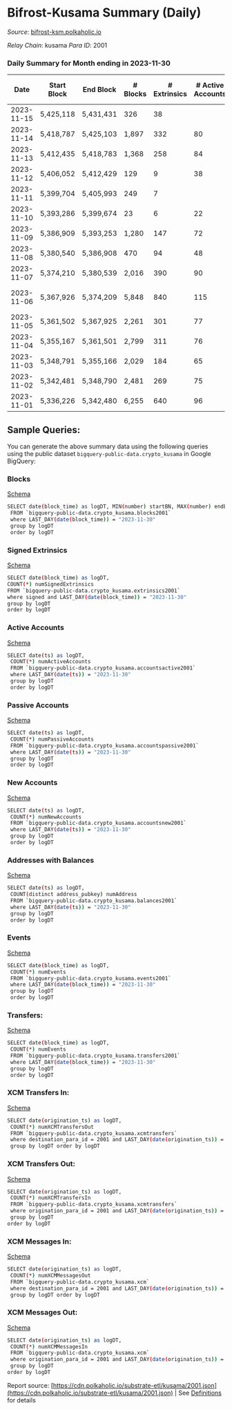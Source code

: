 # Bifrost-Kusama Summary (Daily)

_Source_: [bifrost-ksm.polkaholic.io](https://bifrost-ksm.polkaholic.io)

*Relay Chain*: kusama
*Para ID*: 2001



### Daily Summary for Month ending in 2023-11-30


| Date    | Start Block | End Block | # Blocks | # Extrinsics | # Active Accounts | # Passive Accounts | # New Accounts | # Addresses | # Events  | # Transfers ($USD) | # XCM Transfers In ($USD) | # XCM Transfers Out ($USD) | # XCM In | # XCM Out | Issues |
|---------|-------------|-----------|----------|--------------|-------------------|--------------------|----------------|-------------|-----------|--------------------|---------------------------|----------------------------|----------|-----------|--------|
| 2023-11-15 | 5,425,118 | 5,431,431 | 326 | 38 |  |  |  |  | 2,130 | 622 ($1,758.74) | 35 ($3,268.39) | 7 ($3,408.47) | 48 | 48 |  |
| 2023-11-14 | 5,418,787 | 5,425,103 | 1,897 | 332 | 80 | 466 | 11 | 102,820 | 12,865 | 3,032 ($17,403.33) | 31 ($2,142.49) | 4 ($171.47) | 47 | 50 |  |
| 2023-11-13 | 5,412,435 | 5,418,783 | 1,368 | 258 | 84 | 441 | 4 | 102,812 | 8,526 | 1,747 ($21,619.59) | 37 ($15,547.57) | 5 ($3,990.94) | 58 | 61 |  |
| 2023-11-12 | 5,406,052 | 5,412,429 | 129 | 9 | 38 |  |  | 102,810 | 836 | 225 ($191.41) | 39 ($4,328.09) |   | 114 | 100 |  |
| 2023-11-11 | 5,399,704 | 5,405,993 | 249 | 7 |  |  |  |  | 135 | 6 ($40.71) | 35 ($26,899.58) | 1 ($146.53) | 52 | 46 |  |
| 2023-11-10 | 5,393,286 | 5,399,674 | 23 | 6 | 22 | 49 |  | 102,761 | 203 | 55 ($6,031.30) | 35 ($10,881.27) | 2 ($781.22) | 70 | 59 |  |
| 2023-11-09 | 5,386,909 | 5,393,253 | 1,280 | 147 | 72 | 465 | 11 | 102,751 | 9,249 | 2,627 ($18,594.36) | 50 ($7,371.00) | 7 ($645.43) | 78 | 91 |  |
| 2023-11-08 | 5,380,540 | 5,386,908 | 470 | 94 | 48 | 180 |  | 102,740 | 2,686 | 417 ($3,418.19) | 47 ($6,363.65) | 3 ($15,165.04) | 90 | 73 |  |
| 2023-11-07 | 5,374,210 | 5,380,539 | 2,016 | 390 | 90 |  | 9 | 102,736 | 14,040 | 3,337 ($58,614.34) | 40 ($2,479.65) | 29  | 165 | 157 |  |
| 2023-11-06 | 5,367,926 | 5,374,209 | 5,848 | 840 | 115 | 487 | 13 | 102,728 | 36,891 | 9,004 ($91,571.39) | 42 ($10,149.35) | 16  | 59 | 70 | 436 missing (6.94%) |
| 2023-11-05 | 5,361,502 | 5,367,925 | 2,261 | 301 | 77 | 468 |  | 102,721 | 14,257 | 3,532 ($34,958.89) | 36 ($1,630.23) | 14  | 115 | 143 |  |
| 2023-11-04 | 5,355,167 | 5,361,501 | 2,799 | 311 | 76 | 467 | 9 | 102,711 | 18,068 | 4,713 ($62,496.66) | 36 ($51,549.38) | 9 ($402.80) | 72 | 80 |  |
| 2023-11-03 | 5,348,791 | 5,355,166 | 2,029 | 184 | 65 | 457 | 4 | 102,703 | 11,547 | 2,845 ($4,861.25) | 32 ($750.57) | 2 ($2.31) | 58 | 64 |  |
| 2023-11-02 | 5,342,481 | 5,348,790 | 2,481 | 269 | 75 | 463 |  | 102,700 | 16,171 | 4,299 ($12,043.62) | 32 ($5,782.85) | 5 ($1,140.63) | 49 | 50 |  |
| 2023-11-01 | 5,336,226 | 5,342,480 | 6,255 | 640 | 96 | 490 | 7 | 102,694 | 32,418 | 8,206 ($42,004.86) | 38 ($8,957.18) | 16 ($10,079.28) | 52 | 52 |  |

## Sample Queries:
You can generate the above summary data using the following queries using the public dataset `bigquery-public-data.crypto_kusama` in Google BigQuery:


### Blocks 

[Schema](https://github.com/colorfulnotion/substrate-etl/blob/main/schema/blocks.json)

```bash
SELECT date(block_time) as logDT, MIN(number) startBN, MAX(number) endBN, COUNT(*) numBlocks 
 FROM `bigquery-public-data.crypto_kusama.blocks2001`  
 where LAST_DAY(date(block_time)) = "2023-11-30" 
 group by logDT 
 order by logDT
```

### Signed Extrinsics 

[Schema](https://github.com/colorfulnotion/substrate-etl/blob/main/schema/extrinsics.json)

```bash
SELECT date(block_time) as logDT, 
COUNT(*) numSignedExtrinsics 
FROM `bigquery-public-data.crypto_kusama.extrinsics2001`  
where signed and LAST_DAY(date(block_time)) = "2023-11-30" 
group by logDT 
order by logDT
```

### Active Accounts 

[Schema](https://github.com/colorfulnotion/substrate-etl/blob/main/schema/accountsactive.json)

```bash
SELECT date(ts) as logDT, 
 COUNT(*) numActiveAccounts 
 FROM `bigquery-public-data.crypto_kusama.accountsactive2001` 
 where LAST_DAY(date(ts)) = "2023-11-30" 
 group by logDT 
 order by logDT
```

### Passive Accounts 

[Schema](https://github.com/colorfulnotion/substrate-etl/blob/main/schema/accountspassive.json)

```bash
SELECT date(ts) as logDT, 
 COUNT(*) numPassiveAccounts 
 FROM `bigquery-public-data.crypto_kusama.accountspassive2001` 
 where LAST_DAY(date(ts)) = "2023-11-30" 
 group by logDT 
 order by logDT
```

### New Accounts 

[Schema](https://github.com/colorfulnotion/substrate-etl/blob/main/schema/accountsnew.json)

```bash
SELECT date(ts) as logDT, 
 COUNT(*) numNewAccounts 
 FROM `bigquery-public-data.crypto_kusama.accountsnew2001` 
 where LAST_DAY(date(ts)) = "2023-11-30" 
 group by logDT
 order by logDT
```

### Addresses with Balances 

[Schema](https://github.com/colorfulnotion/substrate-etl/blob/main/schema/balances.json)

```bash
SELECT date(ts) as logDT,
 COUNT(distinct address_pubkey) numAddress 
 FROM `bigquery-public-data.crypto_kusama.balances2001` 
 where LAST_DAY(date(ts)) = "2023-11-30" 
 group by logDT 
 order by logDT
```

### Events 

[Schema](https://github.com/colorfulnotion/substrate-etl/blob/main/schema/events.json)

```bash
SELECT date(block_time) as logDT, 
 COUNT(*) numEvents 
 FROM `bigquery-public-data.crypto_kusama.events2001` 
 where LAST_DAY(date(block_time)) = "2023-11-30" 
 group by logDT 
 order by logDT
```

### Transfers:

[Schema](https://github.com/colorfulnotion/substrate-etl/blob/main/schema/transfers.json)

```bash
SELECT date(block_time) as logDT, 
 COUNT(*) numEvents 
 FROM `bigquery-public-data.crypto_kusama.transfers2001` 
 where LAST_DAY(date(block_time)) = "2023-11-30" 
 group by logDT 
 order by logDT
```

### XCM Transfers In: 

[Schema](https://github.com/colorfulnotion/substrate-etl/blob/main/schema/xcmtransfers.json)

```bash
SELECT date(origination_ts) as logDT, 
 COUNT(*) numXCMTransfersOut 
 FROM `bigquery-public-data.crypto_kusama.xcmtransfers` 
 where destination_para_id = 2001 and LAST_DAY(date(origination_ts)) = "2023-11-30" 
 group by logDT order by logDT
```

### XCM Transfers Out: 

[Schema](https://github.com/colorfulnotion/substrate-etl/blob/main/schema/xcmtransfers.json)

```bash
SELECT date(origination_ts) as logDT, 
 COUNT(*) numXCMTransfersIn 
 FROM `bigquery-public-data.crypto_kusama.xcmtransfers` 
 where origination_para_id = 2001 and LAST_DAY(date(origination_ts)) = "2023-11-30" 
 group by logDT 
order by logDT
```

### XCM Messages In: 

[Schema](https://github.com/colorfulnotion/substrate-etl/blob/main/schema/xcm.json)

```bash
SELECT date(origination_ts) as logDT, 
 COUNT(*) numXCMMessagesOut 
 FROM `bigquery-public-data.crypto_kusama.xcm` 
 where destination_para_id = 2001 and LAST_DAY(date(origination_ts)) = "2023-11-30" 
 group by logDT order by logDT
```

### XCM Messages Out: 

[Schema](https://github.com/colorfulnotion/substrate-etl/blob/main/schema/xcm.json)

```bash
SELECT date(origination_ts) as logDT, 
 COUNT(*) numXCMMessagesIn 
 FROM `bigquery-public-data.crypto_kusama.xcm` 
 where origination_para_id = 2001 and LAST_DAY(date(origination_ts)) = "2023-11-30" 
 group by logDT 
order by logDT
```


Report source: [https://cdn.polkaholic.io/substrate-etl/kusama/2001.json](https://cdn.polkaholic.io/substrate-etl/kusama/2001.json) | See [Definitions](/DEFINITIONS.md) for details
